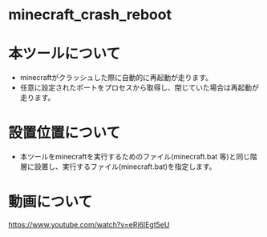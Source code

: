 # minecraft_crash_reboot

# 本ツールについて
- minecraftがクラッシュした際に自動的に再起動が走ります。
- 任意に設定されたポートをプロセスから取得し、閉じていた場合は再起動が走ります。

# 設置位置について
- 本ツールをminecraftを実行するためのファイル(minecraft.bat 等)と同じ階層に設置し、実行するファイル(minecraft.bat)を指定します。

# 動画について
https://www.youtube.com/watch?v=eRj6lEgt5eU
